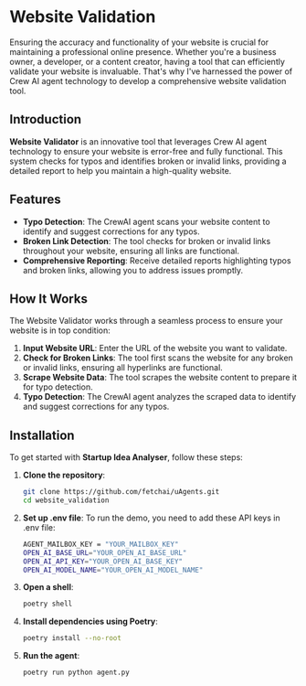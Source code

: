 # Website Validation

Ensuring the accuracy and functionality of your website is crucial for maintaining a professional online presence. Whether you're a business owner, a developer, or a content creator, having a tool that can efficiently validate your website is invaluable. That's why I've harnessed the power of Crew AI agent technology to develop a comprehensive website validation tool.

## Introduction

**Website Validator** is an innovative tool that leverages Crew AI agent technology to ensure your website is error-free and fully functional. This system checks for typos and identifies broken or invalid links, providing a detailed report to help you maintain a high-quality website.

## Features

- **Typo Detection**: The CrewAI agent scans your website content to identify and suggest corrections for any typos.
- **Broken Link Detection**: The tool checks for broken or invalid links throughout your website, ensuring all links are functional.
- **Comprehensive Reporting**: Receive detailed reports highlighting typos and broken links, allowing you to address issues promptly.

## How It Works

The Website Validator works through a seamless process to ensure your website is in top condition:

1. **Input Website URL**: Enter the URL of the website you want to validate.
2. **Check for Broken Links**: The tool first scans the website for any broken or invalid links, ensuring all hyperlinks are functional.
3. **Scrape Website Data**: The tool scrapes the website content to prepare it for typo detection.
4. **Typo Detection**: The CrewAI agent analyzes the scraped data to identify and suggest corrections for any typos.

## Installation

To get started with **Startup Idea Analyser**, follow these steps:

1. **Clone the repository**:
   ```bash
   git clone https://github.com/fetchai/uAgents.git
   cd website_validation

2. **Set up .env file**:
   To run the demo, you need to add these API keys in .env file:
   ```bash
   AGENT_MAILBOX_KEY = "YOUR_MAILBOX_KEY"
   OPEN_AI_BASE_URL="YOUR_OPEN_AI_BASE_URL"
   OPEN_AI_API_KEY="YOUR_OPEN_AI_BASE_KEY"
   OPEN_AI_MODEL_NAME="YOUR_OPEN_AI_MODEL_NAME"
3. **Open a shell**:
   ```bash
   poetry shell

4. **Install dependencies using Poetry**:
   ```bash
   poetry install --no-root
5. **Run the agent**:
   ```bash
   poetry run python agent.py